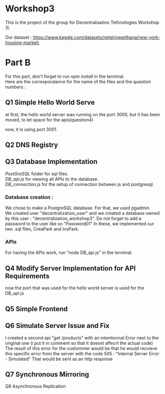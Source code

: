 # Workshop3
This is the project of the group for Decentralisation Tethnologies Workshop 3\

Our dataset :
https://www.kaggle.com/datasets/nelgiriyewithana/new-york-housing-market\




# Part B

For this part, don't forget to run *npm install* in the terminal.\
Here are the correspondance for the name of the files and the question numbers :

## Q1 Simple Hello World Serve
at first, the hello world server was running on the port 3000, but it has been moved, to let space for the apis(question4)

now, it is using port 3001.

## Q2 DNS Registry

## Q3 Database Implementation
*PostGreSQL* folder for sql files.\
*DB_api.js* for viewing all APIs to the database.\
*DB_connection.js* for the setup of connection between js and postgresql.

### Database creation :

We chose to make a PostgreSQL database. For that, we used pgadmin.\
We created  user "decentralization_user" and we created a database owned by this user : "decentralization_workshop3".
Do not forget to add a password to the user like so "Password01"
In these, we implemented our two .sql files, CreaPark and InsPark.

### APIs

For having the APIs work, run "node DB_api.js" in the terminal.

## Q4 Modify Server Implementation for API Requirements
now the port that was used for the hello world server is used for the DB_api.js

## Q5 Simple Frontend

## Q6 Simulate Server Issue and Fix

I created a second api "get /products" with an intentionnal Error next to the original one (i put it in comment so that it doesnt affecrt the actual code)
The result of this error for the custommer would be that he would recvieve this specific error from the server with the code 505 : "Internal Server Error - Simulated" That would be sent as an http response 

## Q7 Synchronous Mirroring

Q8 Asynchronous Replication
